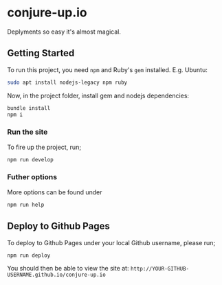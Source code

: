 # conjure-up.io

Deplyments so easy it's almost magical.

## Getting Started

To run this project, you need `npm` and Ruby's `gem` installed. E.g. Ubuntu:

``` bash
sudo apt install nodejs-legacy npm ruby
```

Now, in the project folder, install gem and nodejs dependencies:

``` bash
bundle install
npm i
```

### Run the site

To fire up the project, run;

``` bash
npm run develop
```

### Futher options

More options can be found under

``` bash
npm run help
```


## Deploy to Github Pages

To deploy to Github Pages under your local Github username, please run;

`npm run deploy`

You should then be able to view the site at: `http://YOUR-GITHUB-USERNAME.github.io/conjure-up.io`
